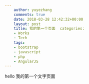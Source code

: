 ```yaml
---
    author: yuyezhang
    comments: true
    date: 2018-03-28 12:42:32+00:00
    layout: post
    title: 我的第一个页面  categories:
    - Works
    - Tech
    tags:
    - bootstrap
    - javascript
    - php
    - AngularJS
---
```

hello
我的第一个文字页面
